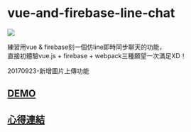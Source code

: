 # vue-and-firebase-line-chat

![](https://guahsu.io/2017/09/vue-firebase-realtime-line-chat/vue_firebase_chat.gif)

練習用vue & firebase刻一個仿line即時同步聊天的功能，  
直接初體驗vue.js + firebase + webpack三種願望一次滿足XD！  

20170923-新增圖片上傳功能

## [DEMO](https://guahsu.io/vue-firebase-line-chat/dist/)
## [心得連結](https://guahsu.io/2017/09/vue-firebase-realtime-line-chat/)